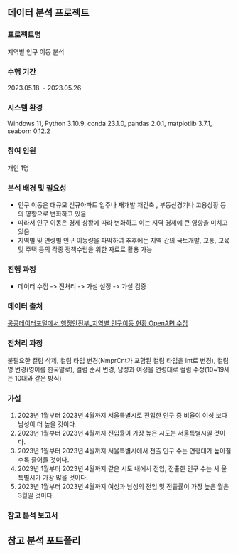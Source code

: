 ## 데이터 분석 프로젝트

### 프로젝트명
지역별 인구 이동 분석

### 수행 기간
2023.05.18. - 2023.05.26

### 시스템 환경
Windows 11, Python 3.10.9, conda 23.1.0, pandas 2.0.1, matplotlib 3.7.1, seaborn 0.12.2

### 참여 인원 
개인 1명

### 분석 배경 및 필요성
- 인구 이동은 대규모 신규아파트 입주나 재개발 재건축 , 부동산경기나 고용상황 등의
영향으로 변화하고 있음  
- 따라서 인구 이동은 경제 상황에 따라 변화하고 이는 지역 경제에 큰 영향을 미치고 있음  
- 지역별 및 연령별 인구 이동량을 파악하여 추후에는 지역 간의 국토개발, 교통, 교육
및 주택 등의 각종 정책수립을 위한 자료로 활용 가능  

### 진행 과정
- 데이터 수집 -> 전처리 -> 가설 설정 -> 가설 검증

### 데이터 출처
[공공데이터포털에서 행정안전부_지역별 인구이동 현황 OpenAPI 수집](https://www.data.go.kr/tcs/dss/selectApiDataDetailView.do?publicDataPk=15108093)

### 전처리 과정
불필요한 컬럼 삭제, 컬럼 타입 변경(NmprCnt가 포함된 컬럼 타입을 int로 변경), 컬럼명 변경(영어를 한국말로), 컬럼 순서 변경, 남성과 여성을 연령대로 컬럼 수정(10~19세는 10대와 같은 방식)

### 가설 
1. 2023년 1월부터 2023년 4월까지 서울특별시로 전입한 인구 중 비율이 여성
보다 남성이 더 높을 것이다.
2. 2023년 1월부터 2023년 4월까지 전입률이 가장 높은 시도는 서울특별시일
것이다.
3. 2023년 1월부터 2023년 4월까지 서울특별시에서 전출 인구 수는 연령대가
높아질수록 줄어들 것이다.
4. 2023년 1월부터 2023년 4월까지 같은 시도 내에서 전입, 전출한 인구 수는 서
울특별시가 가장 많을 것이다.
5. 2023년 1월부터 2023년 4월까지 여성과 남성의 전입 및 전출률이 가장 높은
월은 3월일 것이다.

### 참고 분석 보고서

## 참고 분석 포트폴리
